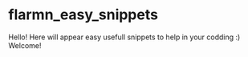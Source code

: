# flarmn_easy_snippets

Hello! Here will appear easy usefull snippets to help in your codding :) 
Welcome!
